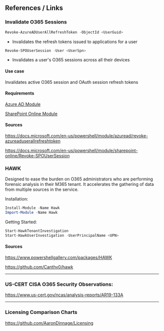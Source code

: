 ## References / Links

### Invalidate O365 Sessions

```powershell
Revoke-AzureADUserAllRefreshToken -ObjectId <UserGuid>
```

* Invalidates the refresh tokens issued to applications for a user

```powershell
Revoke-SPOUserSession -User <UserSpn>
```

* Invalidates a user's O365 sessions across all their devices

#### Use case

Invalidates active O365 session and OAuth session refresh tokens

#### Requirements

[Azure AD Module](https://docs.microsoft.com/en-us/powershell/azure/active-directory/install-adv2)

[SharePoint Online Module](https://docs.microsoft.com/en-us/powershell/sharepoint/sharepoint-online/connect-sharepoint-online)

#### Sources

<https://docs.microsoft.com/en-us/powershell/module/azuread/revoke-azureaduserallrefreshtoken>

<https://docs.microsoft.com/en-us/powershell/module/sharepoint-online/Revoke-SPOUserSession>

### HAWK

Designed to ease the burden on O365 administrators who are performing forensic analysis in their M365 tenant. It accelerates the gathering of data from multiple sources in the service.

Installation: 

```powershell
Install-Module -Name Hawk
Import-Module -Name Hawk
```

Getting Started:

```powershell
Start-HawkTenantInvestigation
Start-HawkUserInvestigation -UserPrincipalName <UPN>
```

#### Sources

<https://www.powershellgallery.com/packages/HAWK>

https://github.com/Canthv0/hawk

---

### US-CERT CISA O365 Security Observations:

<https://www.us-cert.gov/ncas/analysis-reports/AR19-133A>

---

### Licensing Comparison Charts

<https://github.com/AaronDinnage/Licensing>
